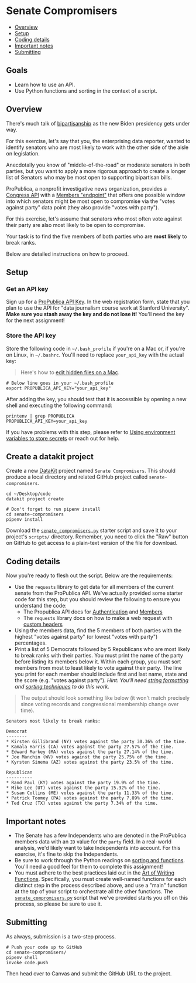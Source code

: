 # Senate Compromisers

- [Overview](#overview)
- [Setup](#setup)
- [Coding details](#coding-details)
- [Important notes](#important-notes)
- [Submitting](#submitting)

## Goals

* Learn how to use an API.
* Use Python functions and sorting in the context of a script.

## Overview

There's much talk of [bipartisanship][] as the new Biden presidency gets under way.

[bipartisanship]: https://www.usnews.com/news/politics/articles/2021-02-01/biden-opens-bipartisan-dialogue-with-republicans-on-coronavirus-relief

For this exercise, let's say that you, the enterprising data reporter, wanted to identify senators who are most likely to work with the other side of the aisle on legislation.

Anecdotally you know of "middle-of-the-road" or moderate senators in both parties, but you want to apply a more rigorous approach to create a longer list of Senators who may be most open to supporting bipartisan bills.

ProPublica, a nonprofit investigative news organization, provides a [Congress API][] with a [Members "endpoint"][] that offers one possible window into which senators might be most open to compromise via the "votes against party" data point (they also provide "votes with party").

For this exercise, let's assume that senators who most often vote against their party are also most likely to be open to compromise.

[Congress API]:https://www.propublica.org/datastore/api/propublica-congress-api
[Members "endpoint"]: https://projects.propublica.org/api-docs/congress-api/members/

Your task is to find the five members of both parties who are **most likely** to break ranks.

Below are detailed instructions on how to proceed.

## Setup

### Get an API key

Sign up for a [ProPublica API Key](https://www.propublica.org/datastore/api/propublica-congress-api). In the web registration form, state that you plan to use the API for "data journalism course work at Stanford University". **Make sure you stash away the key and do not lose it!** You'll need the key for the next assignment!

### Store the API key

Store the following code in `~/.bash_profile` if you're on a Mac or, if you're on Linux, in `~/.bashrc`. You'll need to replace `your_api_key` with the actual key: 

> Here's how to [edit hidden files on a Mac](/docs/tech_faq.md#how-do-i-edit-hidden-files-on-a-mac).

```
# Below line goes in your ~/.bash_profile
export PROPUBLICA_API_KEY="your_api_key"
``` 

After adding the key, you should test that it is accessible by opening a new shell and executing the following command: 

```
printenv | grep PROPUBLICA
PROPUBLICA_API_KEY=your_api_key
```

If you have problems with this step, please refer to [Using environment variables to store secrets](/docs/python/using_env_vars_for_secrets.md) or reach out for help.

## Create a datakit project

Create a new [DataKit](../docs/datakit.md) project named `Senate Compromisers`. This should produce a local directory and related GitHub project called `senate-compromisers`.

```
cd ~/Desktop/code
datakit project create

# Don't forget to run pipenv install
cd senate-compromisers
pipenv install
```

Download the [`senate_compromisers.py`](/code/senate_compromisers.py) starter script and save it to your project's `scripts/` directory. Remember, you need to click the "Raw" button on GitHub to get access to a plain-text version of the file for download.

## Coding details

Now you're ready to flesh out the script. Below are the requirements:

* Use the `requests` library to get data for all members of the current senate from the ProPublica API. We've actually provided some starter code for this step, but you should review the following to ensure you understand the code:
  * The Propublica API docs for [Authentication](https://projects.propublica.org/api-docs/congress-api/#authentication) and [Members](https://projects.propublica.org/api-docs/congress-api/members/)
  * The `requests` library docs on how to make a web request with [custom headers](https://2.python-requests.org/en/master/user/quickstart/#custom-headers)
* Using the members data, find the 5 members of both parties with the highest "votes against party" (or lowest "votes with party") percentages.
* Print a list of 5 Democrats followed by 5 Republicans who are most likely to break ranks with their parties. You must print the name of the party before listing its members below it. Within each group, you must sort members from most to least likely to vote against their party. The line you print for each member should include first and last name, state and the score (e.g. "votes against party"). *Hint: You'll need [string formatting](https://www.w3schools.com/python/python_string_formatting.asp) and [sorting techniques](https://docs.python.org/3/howto/sorting.html) to do this work.*

> The output should look something like below (it won't match precisely since voting records and congressional membership change over time).

```
Senators most likely to break ranks:

Democrat
--------
* Kirsten Gillibrand (NY) votes against the party 30.36% of the time.
* Kamala Harris (CA) votes against the party 27.57% of the time.
* Edward Markey (MA) votes against the party 27.14% of the time.
* Joe Manchin (WV) votes against the party 25.75% of the time.
* Kyrsten Sinema (AZ) votes against the party 23.5% of the time.

Republican
----------
* Rand Paul (KY) votes against the party 19.9% of the time.
* Mike Lee (UT) votes against the party 15.32% of the time.
* Susan Collins (ME) votes against the party 11.33% of the time.
* Patrick Toomey (PA) votes against the party 7.89% of the time.
* Ted Cruz (TX) votes against the party 7.34% of the time.

```

## Important notes

* The Senate has a few Independents who are denoted in the ProPublica members data with an `ID` value for the `party` field. In a real-world analysis, we'd likely want to take Independents into account. For this exercise, it's fine to skip the Independents.
* Be sure to work through the Python readings on [sorting and functions](python_functions_sorting_web_basics.md). You'll need a good feel for them to complete this assignment!
* You must adhere to the best practices laid out in the [Art of Writing Functions](/docs/python/art_of_functions.md). Specifically, you must create well-named functions for each distinct step in the process described above, and use a "main" function at the top of your script to orchestrate all the other functions. The [`senate_compromisers.py`](/code/senate_compromisers.py) script that we've provided starts you off on this process, so please be sure to use it.


## Submitting

As always, submission is a two-step process.

```
# Push your code up to GitHub
cd senate-compromisers/
pipenv shell
invoke code.push
```

Then head over to Canvas and submit the GitHub URL to the project.